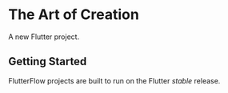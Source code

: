 # The Art of Creation 

A new Flutter project.

## Getting Started

FlutterFlow projects are built to run on the Flutter _stable_ release.
